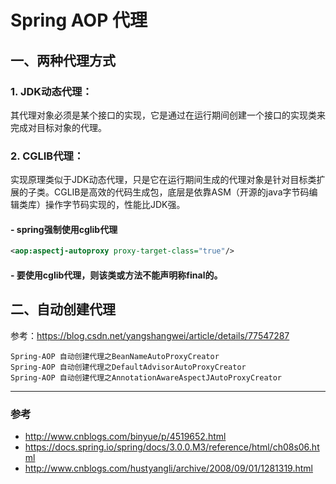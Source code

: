 Spring AOP 代理
==
## 一、两种代理方式

### 1. JDK动态代理：
其代理对象必须是某个接口的实现，它是通过在运行期间创建一个接口的实现类来完成对目标对象的代理。

### 2. CGLIB代理：
实现原理类似于JDK动态代理，只是它在运行期间生成的代理对象是针对目标类扩展的子类。CGLIB是高效的代码生成包，底层是依靠ASM（开源的java字节码编辑类库）操作字节码实现的，性能比JDK强。

#### - spring强制使用cglib代理
```xml
<aop:aspectj-autoproxy proxy-target-class="true"/>
```

#### - 要使用cglib代理，则该类或方法不能声明称final的。

## 二、自动创建代理
参考：https://blog.csdn.net/yangshangwei/article/details/77547287  
```
Spring-AOP 自动创建代理之BeanNameAutoProxyCreator
Spring-AOP 自动创建代理之DefaultAdvisorAutoProxyCreator
Spring-AOP 自动创建代理之AnnotationAwareAspectJAutoProxyCreator
```

---
### 参考
- http://www.cnblogs.com/binyue/p/4519652.html 
- https://docs.spring.io/spring/docs/3.0.0.M3/reference/html/ch08s06.html 
- http://www.cnblogs.com/hustyangli/archive/2008/09/01/1281319.html 
